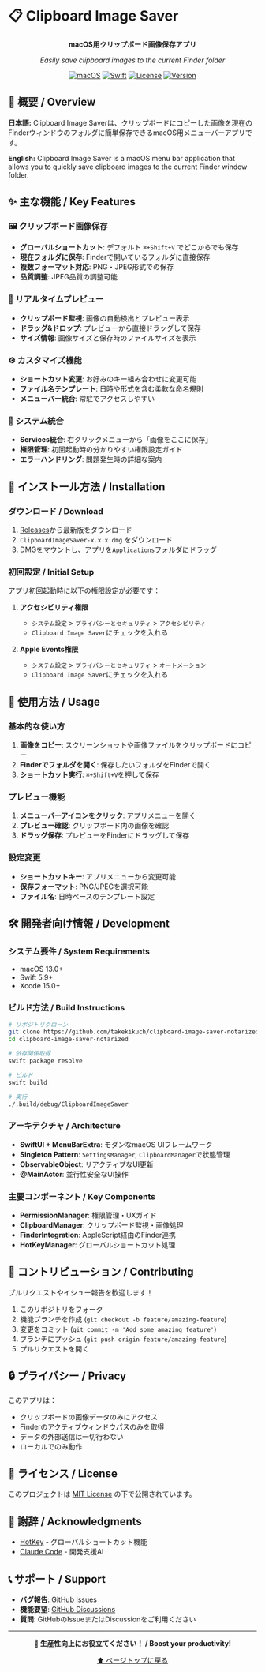 # 📋 Clipboard Image Saver

<div align="center">

**macOS用クリップボード画像保存アプリ**

*Easily save clipboard images to the current Finder folder*

[![macOS](https://img.shields.io/badge/macOS-13.0+-blue.svg)](https://www.apple.com/macos/)
[![Swift](https://img.shields.io/badge/Swift-5.9+-orange.svg)](https://swift.org/)
[![License](https://img.shields.io/badge/License-MIT-green.svg)](LICENSE)
[![Version](https://img.shields.io/badge/Version-1.0.0-blue.svg)](https://github.com/takekikuch/clipboard-image-saver-notarized/releases/latest)

</div>

## 📖 概要 / Overview

**日本語:**
Clipboard Image Saverは、クリップボードにコピーした画像を現在のFinderウィンドウのフォルダに簡単保存できるmacOS用メニューバーアプリです。

**English:**
Clipboard Image Saver is a macOS menu bar application that allows you to quickly save clipboard images to the current Finder window folder.

## ✨ 主な機能 / Key Features

### 🖼️ クリップボード画像保存
- **グローバルショートカット**: デフォルト `⌘+Shift+V` でどこからでも保存
- **現在フォルダに保存**: Finderで開いているフォルダに直接保存
- **複数フォーマット対応**: PNG・JPEG形式での保存
- **品質調整**: JPEG品質の調整可能

### 👀 リアルタイムプレビュー  
- **クリップボード監視**: 画像の自動検出とプレビュー表示
- **ドラッグ&ドロップ**: プレビューから直接ドラッグして保存
- **サイズ情報**: 画像サイズと保存時のファイルサイズを表示

### ⚙️ カスタマイズ機能
- **ショートカット変更**: お好みのキー組み合わせに変更可能
- **ファイル名テンプレート**: 日時や形式を含む柔軟な命名規則
- **メニューバー統合**: 常駐でアクセスしやすい

### 🔧 システム統合
- **Services統合**: 右クリックメニューから「画像をここに保存」
- **権限管理**: 初回起動時の分かりやすい権限設定ガイド
- **エラーハンドリング**: 問題発生時の詳細な案内

## 🚀 インストール方法 / Installation

### ダウンロード / Download

1. [Releases](https://github.com/takekikuch/clipboard-image-saver-notarized/releases)から最新版をダウンロード
2. `ClipboardImageSaver-x.x.x.dmg` をダウンロード
3. DMGをマウントし、アプリを`Applications`フォルダにドラッグ

### 初回設定 / Initial Setup

アプリ初回起動時に以下の権限設定が必要です：

1. **アクセシビリティ権限**
   - `システム設定` > `プライバシーとセキュリティ` > `アクセシビリティ`
   - `Clipboard Image Saver`にチェックを入れる

2. **Apple Events権限**  
   - `システム設定` > `プライバシーとセキュリティ` > `オートメーション`
   - `Clipboard Image Saver`にチェックを入れる

## 📱 使用方法 / Usage

### 基本的な使い方

1. **画像をコピー**: スクリーンショットや画像ファイルをクリップボードにコピー
2. **Finderでフォルダを開く**: 保存したいフォルダをFinderで開く
3. **ショートカット実行**: `⌘+Shift+V`を押して保存

### プレビュー機能

1. **メニューバーアイコンをクリック**: アプリメニューを開く
2. **プレビュー確認**: クリップボード内の画像を確認
3. **ドラッグ保存**: プレビューをFinderにドラッグして保存

### 設定変更

- **ショートカットキー**: アプリメニューから変更可能
- **保存フォーマット**: PNG/JPEGを選択可能
- **ファイル名**: 日時ベースのテンプレート設定

## 🛠️ 開発者向け情報 / Development

### システム要件 / System Requirements

- macOS 13.0+
- Swift 5.9+
- Xcode 15.0+

### ビルド方法 / Build Instructions

```bash
# リポジトリクローン
git clone https://github.com/takekikuch/clipboard-image-saver-notarized.git
cd clipboard-image-saver-notarized

# 依存関係取得
swift package resolve

# ビルド
swift build

# 実行
./.build/debug/ClipboardImageSaver
```

### アーキテクチャ / Architecture

- **SwiftUI + MenuBarExtra**: モダンなmacOS UIフレームワーク
- **Singleton Pattern**: `SettingsManager`, `ClipboardManager`で状態管理
- **ObservableObject**: リアクティブなUI更新
- **@MainActor**: 並行性安全なUI操作

### 主要コンポーネント / Key Components

- **PermissionManager**: 権限管理・UXガイド
- **ClipboardManager**: クリップボード監視・画像処理
- **FinderIntegration**: AppleScript経由のFinder連携
- **HotKeyManager**: グローバルショートカット処理

## 🤝 コントリビューション / Contributing

プルリクエストやイシュー報告を歓迎します！

1. このリポジトリをフォーク
2. 機能ブランチを作成 (`git checkout -b feature/amazing-feature`)
3. 変更をコミット (`git commit -m 'Add some amazing feature'`)
4. ブランチにプッシュ (`git push origin feature/amazing-feature`)
5. プルリクエストを開く

## 🔒 プライバシー / Privacy

このアプリは：
- クリップボードの画像データのみにアクセス
- Finderのアクティブウィンドウパスのみを取得
- データの外部送信は一切行わない
- ローカルでのみ動作

## 📄 ライセンス / License

このプロジェクトは [MIT License](LICENSE) の下で公開されています。

## 🙏 謝辞 / Acknowledgments

- [HotKey](https://github.com/soffes/HotKey) - グローバルショートカット機能
- [Claude Code](https://claude.ai/code) - 開発支援AI

## 📞 サポート / Support

- **バグ報告**: [GitHub Issues](https://github.com/takekikuch/clipboard-image-saver-notarized/issues)
- **機能要望**: [GitHub Discussions](https://github.com/takekikuch/clipboard-image-saver-notarized/discussions)
- **質問**: GitHubのIssueまたはDiscussionをご利用ください

---

<div align="center">

**🚀 生産性向上にお役立てください！ / Boost your productivity!**

[⬆️ ページトップに戻る](#-clipboard-image-saver)

</div>
